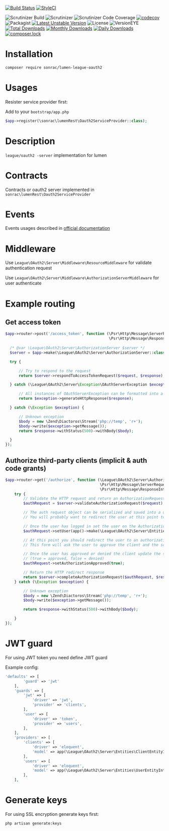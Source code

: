 [![Build Status](https://travis-ci.org/sonrac/lumen-oauth2.svg?branch=master)](https://travis-ci.org/sonrac/lumen-oauth2) 
[![StyleCI](https://styleci.io/repos/105322873/shield?branch=master&style=flat)](https://styleci.io/repos/105322873)
    
![Scrutinizer Build](https://scrutinizer-ci.com/g/sonrac/lumen-oauth2/badges/build.png?b=master)
![Scrutinizer](https://scrutinizer-ci.com/g/sonrac/lumen-oauth2/badges/quality-score.png?b=master)
![Scrutinizer Code Coverage](https://scrutinizer-ci.com/g/sonrac/lumen-oauth2/badges/coverage.png?b=master)
[![codecov](https://codecov.io/gh/sonrac/lumen-oauth2/branch/master/graph/badge.svg)](https://codecov.io/gh/sonrac/lumen-oauth2)
![Packagist](https://poser.pugx.org/sonrac/lumen-league-oauth2/v/stable.svg)
[![Latest Unstable Version](https://poser.pugx.org/sonrac/lumen-league-oauth2/v/unstable)](https://packagist.org/packages/sonrac/lumen-league-oauth2)
![License](https://poser.pugx.org/laravel/framework/license.svg)
![VersionEYE](https://www.versioneye.com/user/projects/59d60bec368b0864f151d18c/badge.svg?style=flat-square)
[![Total Downloads](https://poser.pugx.org/sonrac/lumen-league-oauth2/downloads)](https://packagist.org/packages/sonrac/lumen-league-oauth2)
[![Monthly Downloads](https://poser.pugx.org/sonrac/lumen-league-oauth2/d/monthly)](https://packagist.org/packages/sonrac/lumen-league-oauth2)
[![Daily Downloads](https://poser.pugx.org/sonrac/lumen-league-oauth2/d/daily)](https://packagist.org/packages/sonrac/lumen-league-oauth2)
[![composer.lock](https://poser.pugx.org/sonrac/lumen-league-oauth2/composerlock)](https://packagist.org/packages/sonrac/lumen-league-oauth2)

# Installation

```bash
composer require sonrac/lumen-league-oauth2
```

# Usages

Resister service provider first:

Add to your `bootstrap/app.php`

```php
$app->register(\sonrac\lumenRest\Oauth2ServiceProvider::class);
```

# Description

`league/oauth2 -server` implementation for lumen

# Contracts

Contracts or oauth2 server implemented in `sonrac\lumenRest\Oauth2ServiceProvider`

# Events 

Events usages described in [official documentation](https://oauth2.thephpleague.com/authorization-server/events/)

# Middleware

Use `League\OAuth2\Server\Middleware\ResourceMiddleware` for validate authentication request

Use `League\OAuth2\Server\Middleware\AuthorizationServerMiddleware` for user authenticate
 
# Example routing

## Get access token

```php
$app->router->post('/access_token', function (\Psr\Http\Message\ServerRequestInterface $request,
                                              \Psr\Http\Message\ResponseInterface $response) use ($app) {
                                  
  /* @var \League\OAuth2\Server\AuthorizationServer $server */
  $server = $app->make(\League\OAuth2\Server\AuthorizationServer::class);

  try {

      // Try to respond to the request
      return $server->respondToAccessTokenRequest($request, $response);

  } catch (\League\OAuth2\Server\Exception\OAuthServerException $exception) {

      // All instances of OAuthServerException can be formatted into a HTTP response
      return $exception->generateHttpResponse($response);

  } catch (\Exception $exception) {

      // Unknown exception
      $body = new \Zend\Diactoros\Stream('php://temp', 'r+');
      $body->write($exception->getMessage());
      return $response->withStatus(500)->withBody($body);

  }
});
```

## Authorize third-party clients (implicit & auth code grants)

```php
$app->router->get('/authorize', function (\League\OAuth2\Server\AuthorizationServer $server,
                                          \Psr\Http\Message\ServerRequestInterface $request,
                                          \Psr\Http\Message\ResponseInterface $response) {
    try {
        // Validate the HTTP request and return an AuthorizationRequest object.
        $authRequest = $server->validateAuthorizationRequest($request);

        // The auth request object can be serialized and saved into a user's session.
        // You will probably want to redirect the user at this point to a login endpoint.

        // Once the user has logged in set the user on the AuthorizationRequest
        $authRequest->setUser(app()->make(\League\OAuth2\Server\Entities\UserEntityInterface::class)); // an instance of UserEntityInterface

        // At this point you should redirect the user to an authorization page.
        // This form will ask the user to approve the client and the scopes requested.

        // Once the user has approved or denied the client update the status
        // (true = approved, false = denied)
        $authRequest->setAuthorizationApproved(true);

        // Return the HTTP redirect response
        return $server->completeAuthorizationRequest($authRequest, $response);
    } catch (\Exception $exception) {

        // Unknown exception
        $body = new \Zend\Diactoros\Stream('php://temp', 'r+');
        $body->write($exception->getMessage());

        return $response->withStatus(500)->withBody($body);

    }
});

```

# JWT guard 

For using JWT token you need define JWT guard

Example config:

```php
'defaults' => [
        'guard' => 'jwt'
    ],
    'guards' => [
        'jwt' => [
            'driver' => 'jwt',
            'provider' => 'clients',
        ],
        'user' => [
            'driver' => 'token',
            'provider' => 'users',
        ],
    ],
    'providers' => [
        'clients' => [
            'driver' => 'eloquent',
            'model' => app(\League\OAuth2\Server\Entities\ClientEntityInterface::class),
        ],
        'users' => [
            'driver' => 'eloquent',
            'model' => app(\League\OAuth2\Server\Entities\UserEntityInterface::class),
        ],
    ],
```

# Generate keys

For using SSL encryption generate keys first:

```bash
php artisan generate:keys
```